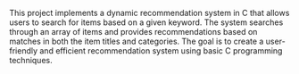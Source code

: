 This project implements a dynamic recommendation system in C that allows users to search for items based on a given keyword. The system searches through an array of items and provides recommendations based on matches in both the item titles and categories. The goal is to create a user-friendly and efficient recommendation system using basic C programming techniques.
